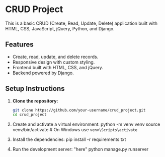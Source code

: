# CRUD Project

This is a basic CRUD (Create, Read, Update, Delete) application built with HTML, CSS, JavaScript, jQuery, Python, and Django.

## Features

- Create, read, update, and delete records.
- Responsive design with custom styling.
- Frontend built with HTML, CSS, and jQuery.
- Backend powered by Django.

## Setup Instructions

1. **Clone the repository:**

   ```bash
   git clone https://github.com/your-username/crud_project.git
   cd crud_project

2. Create and activate a virtual environment:
    python -m venv venv
    source venv/bin/activate  # On Windows use `venv\Scripts\activate`

3. Install the dependencies:
    pip install -r requirements.txt

4. Run the development server: 
    "here" python manage.py runserver